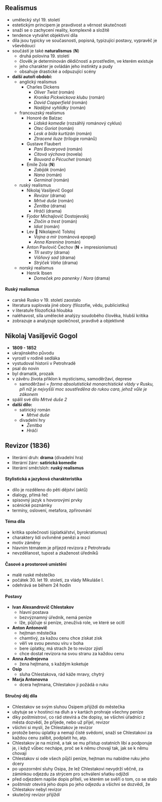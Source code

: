 ## Realismus
- umělecký styl 19. století
- estetickým principem je pravdivost a věrnost skutečnosti
- snaží se o zachycení reality, komplexně a složitě
- tendence vytvářet objektivní díla
- díla jsou typicky ve současnosti, popisná, typizující postavy, vypravěč je vševědoucí
- součástí je také **naturalismus** (**N**)
	- druhá polovina 19. století
	- člověk je determinován dědičností a prostředím, ve kterém existuje
	- jeho charakter je ovládán jeho instinkty a pudy
	- obsahuje drastické a odpuzující scény
- **další autoři období:**
	- anglický realismus
		- Charles Dickens
			- *Oliver Twist* (román)
			- *Kronika Pickwickova klubu* (román)
			- *David Copperfield* (román)
			- *Nadějné vyhlídky* (román)
	- francouzský realismus
		- Honoré de Balzac
			- *Lidská komedie* (rozsáhlý románový cyklus)
			- *Otec Goriot* (román)
			- *Lesk a bída kurtizán* (román)
			- *Ztracené iluze* (trilogie románů)
		- Gustave Flaubert
			- *Paní Bovaryová* (román)
			- *Citová výchova* (novela)
			- *Bouvard a Pécuchet* (román)
		- Emile Zola (**N**)
			- *Zabiják* (román)
			- *Nana* (román)
			- *Germinal* (román)
	- ruský realismus
		- Nikolaj Vasiljevič Gogol
			- *Revizor* (drama)
			- *Mrtvé duše* (román)
			- *Ženitba* (drama)
			- *Hráči* (drama)
		- Fjodor Michajlovič Dostojevskij
			- *Zločin a trest* (román)
			- *Idiot* (román)
		- Lev 🐯 Nikolajevič Tolstoj
			- *Vojna a mír* (románová epopej)
			- *Anna Karenina* (román)
		- Anton Pavlovič Čechov (**N** + impresionismus)
			- *Tři sestry* (drama)
			- *Višňový sad* (drama)
			- *Strýček Váňa* (drama)
	- norský realismus
		- Henrik Ibsen
			- *Domeček pro panenky* / *Nora* (drama)

#### Ruský realismus
- carské Rusko v 19. století zaostalo
- literatura suplovala jiné obory (filozofie, vědu, publicistiku)
- v literatuře filozofická hloubka
- naléhavost, síla umělecké analýzy soudobého člověka, hlubší kritika
- zobrazuje a analyzuje společnost, pravdivě a objektivně

## Nikolaj Vasiljevič Gogol
- **1809 - 1852**
- ukrajinského původu
- vyrostl v rodině sedláka
- vystudoval historii v Petrohradě
- psal do novin
- byl dramatik, prozaik
- v závěru života příklon k mysticismu, samoděržaví, deprese
	- samoděržaví = *forma absolutistické monarchistické vlády v Rusku, při níž je nejvyšší moc soustředěna do rukou cara, jehož vůle je zákonem*
- spálil své dílo *Mrtvé duše 2*
- **další dílo:**
	- satirický román
		- *Mrtvé duše*
	- divadelní hry
		- *Ženitba*
		- *Hráči*

## Revizor (1836)
- literární druh: **drama** (divadelní hra)
- literární žánr: **satirická komedie**
- literární směr/sloh: **ruský realismus**

#### Stylistická a jazyková charakteristika
- dílo je rozděleno do pěti dějství (aktů)
- dialogy, přímá řeč
- spisovný jazyk s hovorovými prvky
- scénické poznámky
- termíny, oslovení, metafora, zpřirovnání

#### Téma díla
- kritika společnosti (úplatkářství, byrokratismus)
- charaktery lidí ovlivněné penězi a mocí
- motiv záměny
- hlavním tématem je příjezd revizora z Petrohradu
- nevzdělanost, tupost a zkaženost úředníků

#### Časové a prostorové umístění
- malé ruské městečko
- počátek 30. let 19. století, za vlády Mikuláše I.
- odehrává se během 24 hodin

#### Postavy
- **Ivan Alexandrovič Chlestakov**
	- hlavní postava
	- bezvýznamný úředník, nemá peníze
	- lže, půjčuje si peníze, zneužívá role, ve které se ocitl
- **Anton Antonovič**
	- hejtman městečka
	- chamtivý, za kažou cenu chce získat zisk
	- věří ve svou pevnou víru v boha
	- bere úplatky, má strach že to revizor zjistí
	- chce dostat revizora na svou stranu za každou cenu
- **Anna Andrejevna**
	- žena hejtmana, s každým koketuje
- **Osip**
	- sluha Chlestakova, rád káže mravy, chytrý
- **Marja Antonovna**
	- dcera hejtmana, Chlestakov ji požádá o ruku

#### Stručný děj díla
- Chlestakov se svým sluhou Osipem přijíždí do městečka
- ubytuje se v hostinci na dluh a v kartách prohraje všechny peníze
- díky poštmistrovi, co rád otevírá a čte dopisy, se všichni úřadníci z města dozvědí, že přijede, nebo už přijel, revizor
- všichni si myslí, že Chlestakov je revizor
- protože berou úplatky a nemají čisté svědomí, snaží se Chlestakovi za každou cenu zalíbit, podplatit ho, atp.
- Chlestakov je na mizině, a tak se mu přístup ostatních líbí a podporuje je, i když vůbec nechápe, proč se k němu chovají tak, jak se k němu chovají
- Chlestakov si ode všech půjčí peníze, hejtman mu nabídne ruku jeho dcery
- po upozornění sluhy Osipa, že lež Chlestakovi nevydrží věčně, za záminkou odjezdu za strýcem pro schválení sňatku odjíždí
- před odjezdem napíše dopis příteli, ve kterém se svěří o tom, co se stalo
- poštmistr otevírá jeho dopis po jeho odjezdu a všichni se dozvědí, že Chlestakov nebyl revizor
- skutečný revizor přijíždí